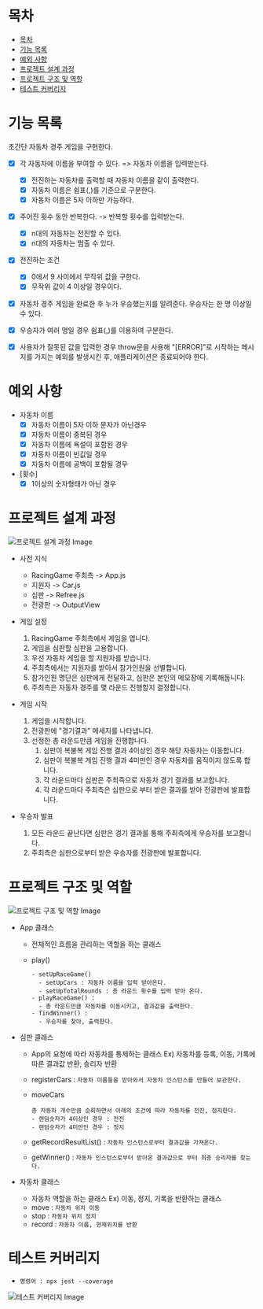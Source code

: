 # 목차

- [목차](#목차)
- [기능 목록](#기능-목록)
- [예외 사항](#예외-사항)
- [프로젝트 설계 과정](#프로젝트-설계-과정)
- [프로젝트 구조 및 역할](#프로젝트-구조-및-역할)
- [테스트 커버리지](#테스트-커버리지)

# 기능 목록

초간단 자동차 경주 게임을 구현한다.

- [x] 각 자동차에 이름을 부여할 수 있다. => 자동차 이름을 입력받는다.
  - [x] 전진하는 자동차를 출력할 때 자동차 이름을 같이 출력한다.
  - [x] 자동차 이름은 쉼표(,)를 기준으로 구분한다.
  - [x] 자동차 이름은 5자 이하만 가능하다.
        <br>
- [x] 주어진 횟수 동안 반복한다. -> 반복할 횟수를 입력받는다.

  - [x] n대의 자동차는 전진할 수 있다.
  - [x] n대의 자동차는 멈출 수 있다.
        <br>

- [x] 전진하는 조건
  - [x] 0에서 9 사이에서 무작위 값을 구한다.
  - [x] 무작위 값이 4 이상일 경우이다.
- [x] 자동차 경주 게임을 완료한 후 누가 우승했는지를 알려준다. 우승자는 한 명 이상일 수 있다.
- [x] 우승자가 여러 명일 경우 쉼표(,)를 이용하여 구분한다.
- [x] 사용자가 잘못된 값을 입력한 경우 throw문을 사용해 "[ERROR]"로 시작하는 메시지를 가지는 예외를 발생시킨 후, 애플리케이션은 종료되어야 한다.

# 예외 사항

- 자동차 이름
  - [x] 자동차 이름이 5자 이하 문자가 아닌경우
  - [x] 자동차 이름이 중복된 경우
  - [x] 자동차 이름에 욕설이 포함된 경우
  - [x] 자동차 이름이 빈깂일 경우
  - [x] 자동차 이름에 공백이 포함될 경우
- [횟수]
  - [x] 1이상의 숫자형태가 아닌 경우

# 프로젝트 설계 과정

![프로젝트 설계 과정 Image](https://github.com/rlaclghks123/refactoring/assets/55423198/8be7bf57-bda1-4b8c-bd82-b8b06c1fc4a2)

- 사전 지식

  - RacingGame 주최측 -> App.js
  - 지원자 -> Car.js
  - 심판 -> Refree.js
  - 전광판 -> OutputView

- 게임 설정

  1. RacingGame 주최측에서 게임을 엽니다.
  2. 게임을 심판할 심판을 고용합니다.
  3. 우선 자동차 게임을 할 지원자를 받습니다.
  4. 주최측에서는 지원자를 받아서 참가인원을 선별합니다.
  5. 참가인원 명단은 심판에게 전달하고, 심판은 본인의 메모장에 기록해둡니다.
  6. 주최측은 자동차 경주를 몇 라운드 진행할지 결정합니다.

- 게임 시작

  1. 게임을 시작합니다.
  2. 전광판에 "경기결과" 메세지를 나타냅니다.
  3. 선정한 총 라운드만큼 게임을 진행합니다.
     1. 심판이 복불복 게임 진행 결과 4이상인 경우 해당 자동차는 이동합니다.
     2. 심판이 복불복 게임 진행 결과 4미만인 경우 자동차를 움직이지 않도록 합니다.
     3. 각 라운드마다 심판은 주최즉으로 자동차 경기 결과를 보고합니다.
     4. 각 라운드마다 주최측은 심판으로 부터 받은 결과를 받아 전광판에 발표합니다.

- 우승자 발표
  1. 모든 라운드 끝난다면 심판은 경기 결과를 통해 주최측에게 우승자를 보고합니다.
  2. 주최측은 심판으로부터 받은 우승자를 전광판에 발표합니다.

# 프로젝트 구조 및 역할

![프로젝트 구조 및 역할 Image](https://github.com/rlaclghks123/refactoring/assets/55423198/b90e3122-1091-4d99-9d84-87e829240e33)

- App 클래스

  - 전체적인 흐름을 관리하는 역할을 하는 클래스
  - play()

    ```
    - setUpRaceGame()
      - setUpCars : 자동차 이름을 입력 받아온다.
      - setUpTotalRounds : 총 라운드 횟수를 입력 받아 온다.
    - playRaceGame() :
      - 총 라운드만큼 자동차를 이동시키고, 결과값을 출력한다.
    - findWinner() :
      - 우승자를 찾아, 출력한다.
    ```

- 심판 클래스

  - App의 요청에 따라 자동차를 통제하는 클래스 Ex) 자동차를 등록, 이동, 기록에 따른 결과값 반환, 승리자 반환
  - registerCars : `자동차 이름들을 받아와서 자동차 인스턴스를 만들어 보관한다.`
  - moveCars

    ```
    총 자동차 개수만큼 순회하면서 아래의 조건에 따라 자동차를 전진, 정지한다.
    - 랜덤숫자가 4이상인 경우 : 전진
    - 랜덤숫자가 4미만인 경우 : 정지
    ```

  - getRecordResultList() : `자동차 인스턴스로부터 결과값을 가져온다.`
  - getWinner() : `자동차 인스턴스로부터 받아온 결과값으로 부터 최종 승리자를 찾는다.`

- 자동차 클래스
  - 자동차 역할을 하는 클래스 Ex) 이동, 정지, 기록을 반환하는 클래스
  - move : `자동차 위치 이동`
  - stop : `자동차 위치 정지`
  - record : `자동차 이름, 현재위치를 반환`

# 테스트 커버리지

- `명령어 : npx jest --coverage`

![테스트 커버리지 Image](https://github.com/rlaclghks123/refactoring/assets/55423198/6221d693-5e6c-4f40-b436-8cee936de949)
